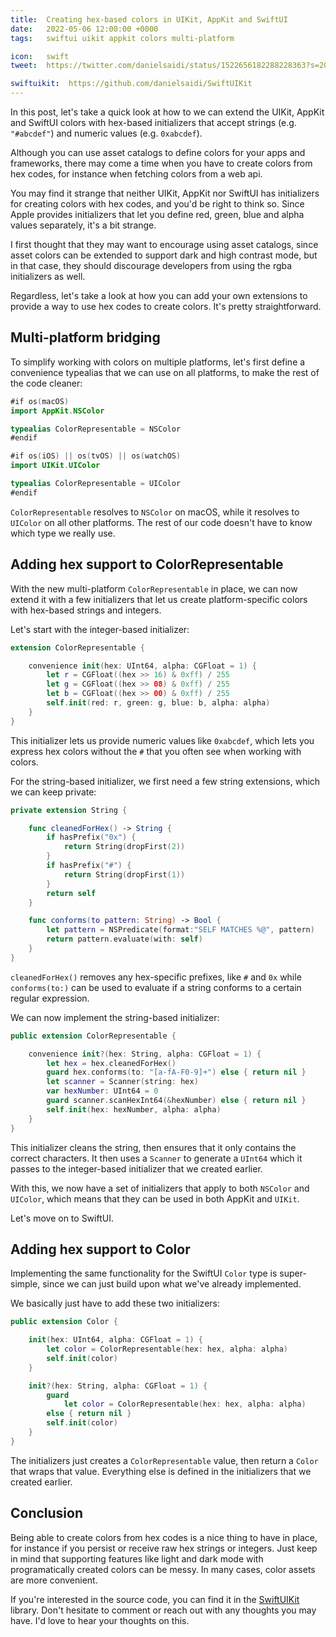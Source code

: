 ```yaml
---
title:  Creating hex-based colors in UIKit, AppKit and SwiftUI
date:   2022-05-06 12:00:00 +0000
tags:   swiftui uikit appkit colors multi-platform

icon:   swift
tweet:  https://twitter.com/danielsaidi/status/1522656182288228363?s=20&t=XrGntucoal6gYN7TbY2PvA

swiftuikit:  https://github.com/danielsaidi/SwiftUIKit
---
```


In this post, let's take a quick look at how to we can extend the UIKit, AppKit and SwiftUI colors with hex-based initializers that accept strings (e.g. `"#abcdef"`) and numeric values (e.g. `0xabcdef`).

Although you can use asset catalogs to define colors for your apps and frameworks, there may come a time when you have to create colors from hex codes, for instance when fetching colors from a web api.

You may find it strange that neither UIKit, AppKit nor SwiftUI has initializers for creating colors with hex codes, and you'd be right to think so. Since Apple provides initializers that let you define red, green, blue and alpha values separately, it's a bit strange.

I first thought that they may want to encourage using asset catalogs, since asset colors can be extended to support dark and high contrast mode, but in that case, they should discourage developers from using the rgba initializers as well.

Regardless, let's take a look at how you can add your own extensions to provide a way to use hex codes to create colors. It's pretty straightforward.


## Multi-platform bridging

To simplify working with colors on multiple platforms, let's first define a convenience typealias that we can use on all platforms, to make the rest of the code cleaner:

```swift
#if os(macOS)
import AppKit.NSColor

typealias ColorRepresentable = NSColor
#endif

#if os(iOS) || os(tvOS) || os(watchOS)
import UIKit.UIColor

typealias ColorRepresentable = UIColor
#endif
```

`ColorRepresentable` resolves to `NSColor` on macOS, while it resolves to `UIColor` on all other platforms. The rest of our code doesn't have to know which type we really use.


## Adding hex support to ColorRepresentable

With the new multi-platform `ColorRepresentable` in place, we can now extend it with a few initializers that let us create platform-specific colors with hex-based strings and integers.

Let's start with the integer-based initializer:

```swift
extension ColorRepresentable {

    convenience init(hex: UInt64, alpha: CGFloat = 1) {
        let r = CGFloat((hex >> 16) & 0xff) / 255
        let g = CGFloat((hex >> 08) & 0xff) / 255
        let b = CGFloat((hex >> 00) & 0xff) / 255
        self.init(red: r, green: g, blue: b, alpha: alpha)
    }
}
```

This initializer lets us provide numeric values like `0xabcdef`, which lets you express hex colors without the `#` that you often see when working with colors.

For the string-based initializer, we first need a few string extensions, which we can keep private:

```swift
private extension String {

    func cleanedForHex() -> String {
        if hasPrefix("0x") {
            return String(dropFirst(2))
        }
        if hasPrefix("#") {
            return String(dropFirst(1))
        }
        return self
    }

    func conforms(to pattern: String) -> Bool {
        let pattern = NSPredicate(format:"SELF MATCHES %@", pattern)
        return pattern.evaluate(with: self)
    }
}
```

`cleanedForHex()` removes any hex-specific prefixes, like `#` and `0x` while `conforms(to:)` can be used to evaluate if a string conforms to a certain regular expression.

We can now implement the string-based initializer:

```swift
public extension ColorRepresentable {

    convenience init?(hex: String, alpha: CGFloat = 1) {
        let hex = hex.cleanedForHex()
        guard hex.conforms(to: "[a-fA-F0-9]+") else { return nil }
        let scanner = Scanner(string: hex)
        var hexNumber: UInt64 = 0
        guard scanner.scanHexInt64(&hexNumber) else { return nil }
        self.init(hex: hexNumber, alpha: alpha)
    }
}
```

This initializer cleans the string, then ensures that it only contains the correct characters. It then uses a `Scanner` to generate a `UInt64` which it passes to the integer-based initializer that we created earlier. 

With this, we now have a set of initializers that apply to both `NSColor` and `UIColor`, which means that they can be used in both AppKit and `UIKit`. 

Let's move on to SwiftUI.


## Adding hex support to Color

Implementing the same functionality for the SwiftUI `Color` type is super-simple, since we can just build upon what we've already implemented. 

We basically just have to add these two initializers:

```swift
public extension Color {

    init(hex: UInt64, alpha: CGFloat = 1) {
        let color = ColorRepresentable(hex: hex, alpha: alpha)
        self.init(color)
    }

    init?(hex: String, alpha: CGFloat = 1) {
        guard 
            let color = ColorRepresentable(hex: hex, alpha: alpha) 
        else { return nil }
        self.init(color)
    }
}
```

The initializers just creates a `ColorRepresentable` value, then return a `Color` that wraps that value. Everything else is defined in the initializers that we created earlier.


## Conclusion

Being able to create colors from hex codes is a nice thing to have in place, for instance if you persist or receive raw hex strings or integers. Just keep in mind that supporting features like light and dark mode with programatically created colors can be messy. In many cases, color assets are more convenient.

If you're interested in the source code, you can find it in the [SwiftUIKit]({{page.swiftuikit}}) library. Don't hesitate to comment or reach out with any thoughts you may have. I'd love to hear your thoughts on this.